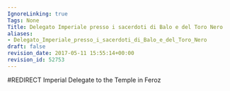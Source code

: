 ```yaml
---
IgnoreLinking: true
Tags: None
Title: Delegato Imperiale presso i sacerdoti di Balo e del Toro Nero
aliases:
- Delegato_Imperiale_presso_i_sacerdoti_di_Balo_e_del_Toro_Nero
draft: false
revision_date: 2017-05-11 15:55:14+00:00
revision_id: 52753
---
```


#REDIRECT Imperial Delegate to the Temple in Feroz